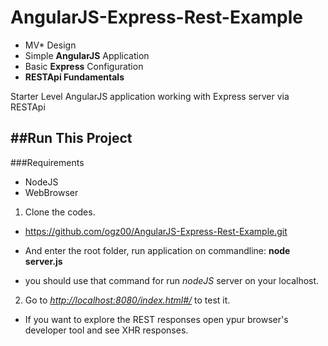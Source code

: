 # AngularJS-Express-Rest-Example

- MV* Design
- Simple **AngularJS** Application
- Basic **Express** Configuration
- **RESTApi Fundamentals**

Starter Level AngularJS application working with Express server via RESTApi

##Run This Project
---------------------------------------------------------------------------------------------------------------------
###Requirements
 - NodeJS
 - WebBrowser

1. Clone the codes.

  * https://github.com/ogz00/AngularJS-Express-Rest-Example.git

  * And enter the root folder, run application on commandline: **node server.js**
  * you should use that command for run *nodeJS* server on your localhost.

2. Go to *[http://localhost:8080/index.html#/](http://localhost:8080/index.html#/)* to test it. 
 * If you want to explore the REST responses open ypur browser's developer tool and see XHR responses.





